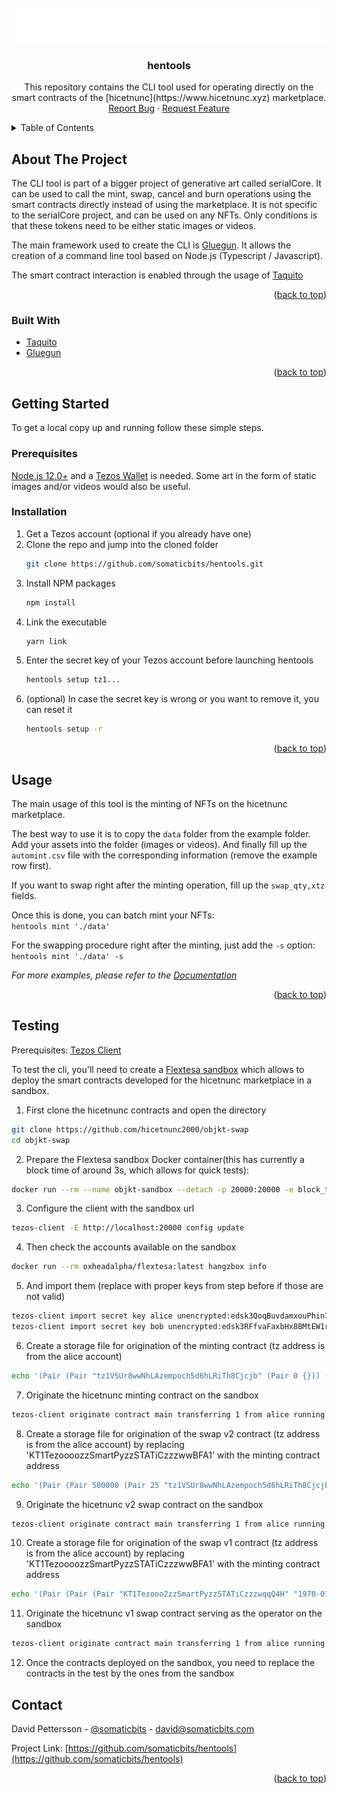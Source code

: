 <div id="top"></div>
<!--
*** Thanks for checking out the Best-README-Template. If you have a suggestion
*** that would make this better, please fork the repo and create a pull request
*** or simply open an issue with the tag "enhancement".
*** Don't forget to give the project a star!
*** Thanks again! Now go create something AMAZING! :D
-->

<!-- PROJECT LOGO -->
<br />
<div align="center">
  <a href="https://github.com/somaticbits/hentools">
    <img src="hentools.png" alt="Logo" width="553" height="56">
  </a>

<h3 align="center">hentools</h3>

  <p align="center">
    This repository contains the CLI tool used for operating directly on the smart contracts of the [hicetnunc](https://www.hicetnunc.xyz) marketplace.
    <br />
    <a href="https://github.com/somaticbits/hentools/issues">Report Bug</a>
    ·
    <a href="https://github.com/somaticbits/hentools/issues">Request Feature</a>
  </p>
</div>



<!-- TABLE OF CONTENTS -->
<details>
  <summary>Table of Contents</summary>
  <ol>
    <li>
      <a href="#about-the-project">About The Project</a>
      <ul>
        <li><a href="#built-with">Built With</a></li>
      </ul>
    </li>
    <li>
      <a href="#getting-started">Getting Started</a>
      <ul>
        <li><a href="#prerequisites">Prerequisites</a></li>
        <li><a href="#installation">Installation</a></li>
      </ul>
    </li>
    <li><a href="#usage">Usage</a></li>
    <li><a href="#contact">Contact</a></li>
  </ol>
</details>



<!-- ABOUT THE PROJECT -->
## About The Project

The CLI tool is part of a bigger project of generative art called serialCore. It can be used to call the mint, swap, cancel and burn operations using the smart contracts directly instead of using the marketplace. It is not specific to the serialCore project, and can be used on any NFTs. Only conditions is that these tokens need to be either static images or videos.

The main framework used to create the CLI is [Gluegun](https://github.com/infinitered/gluegun). It allows the creation of a command line tool based on Node.js (Typescript / Javascript).

The smart contract interaction is enabled through the usage of [Taquito](https://tezostaquito.io/)

<p align="right">(<a href="#top">back to top</a>)</p>


### Built With

* [Taquito](https://tezostaquito.io/)
* [Gluegun](https://github.com/infinitered/gluegun)

<p align="right">(<a href="#top">back to top</a>)</p>



<!-- GETTING STARTED -->
## Getting Started

To get a local copy up and running follow these simple steps.

### Prerequisites

[Node.js 12.0+](https://nodejs.org/en/) and a [Tezos Wallet](https://templewallet.com/) is needed. Some art in the form of static images and/or videos would also be useful.

### Installation

1. Get a Tezos account (optional if you already have one)
2. Clone the repo and jump into the cloned folder
   ```sh
   git clone https://github.com/somaticbits/hentools.git
   ```
3. Install NPM packages
   ```sh
   npm install
   ```
4. Link the executable
   ```sh
   yarn link
   ```
4. Enter the secret key of your Tezos account before launching hentools
   ```sh
   hentools setup tz1...
   ```
5. (optional) In case the secret key is wrong or you want to remove it, you can reset it
   ```sh
   hentools setup -r
   ```

<p align="right">(<a href="#top">back to top</a>)</p>



<!-- USAGE EXAMPLES -->
## Usage

The main usage of this tool is the minting of NFTs on the hicetnunc marketplace.  

The best way to use it is to copy the `data` folder from the example folder. Add your assets into the folder (images or videos). And finally fill up the `automint.csv` file with the corresponding information (remove the example row first).

If you want to swap right after the minting operation, fill up the `swap_qty,xtz` fields.

Once this is done, you can batch mint your NFTs:  
`hentools mint './data'`

For the swapping procedure right after the minting, just add the `-s` option:  
`hentools mint './data' -s`

_For more examples, please refer to the [Documentation](https://github.com/somaticbits/hentools/blob/master/docs/commands.md)_

<p align="right">(<a href="#top">back to top</a>)</p>

## Testing

Prerequisites: [Tezos Client](https://assets.tqtezos.com/docs/setup/1-tezos-client/)

To test the cli, you'll need to create a [Flextesa sandbox](https://tezos.gitlab.io/flextesa/) which allows to deploy the smart contracts developed for the hicetnunc marketplace in a sandbox.
1. First clone the hicetnunc contracts and open the directory
```sh
git clone https://github.com/hicetnunc2000/objkt-swap
cd objkt-swap
```
2. Prepare the Flextesa sandbox Docker container(this has currently a block time of around 3s, which allows for quick tests):
```sh
docker run --rm --name objkt-sandbox --detach -p 20000:20000 -e block_time=3 oxheadalpha/flextesa:latest hangzbox start
```
3. Configure the client with the sandbox url
```sh
tezos-client -E http://localhost:20000 config update
```
4. Then check the accounts available on the sandbox
```sh
docker run --rm oxheadalpha/flextesa:latest hangzbox info
```
5. And import them (replace with proper keys from step before if those are not valid)
```sh
tezos-client import secret key alice unencrypted:edsk3QoqBuvdamxouPhin7swCvkQNgq4jP5KZPbwWNnwdZpSpJiEbq
tezos-client import secret key bob unencrypted:edsk3RFfvaFaxbHx8BMtEW1rKQcPtDML3LXjNqMNLCzC3wLC1bWbAt
```
6. Create a storage file for origination of the minting contract (tz address is from the alice account)
``` sh
echo '(Pair (Pair "tz1VSUr8wwNhLAzempoch5d6hLRiTh8Cjcjb" (Pair 0 {})) (Pair (Pair {Elt "" 0x697066733a2f2f516d504377594b6d45574c4348726e54364b634852456f7a75447165697a696f4865415747766e61614264436f65} {}) (Pair False {})))' > objkts.storage.tz
```
7. Originate the hicetnunc minting contract on the sandbox
```sh
tezos-client originate contract main transferring 1 from alice running ./michelson/fa2_objkts.tz --init "`cat ./objkts.storage.tz`" --burn-cap 2 --force
```
8. Create a storage file for origination of the swap v2 contract (tz address is from the alice account) by replacing 'KT1TezoooozzSmartPyzzSTATiCzzzwwBFA1' with the minting contract address
``` sh
echo '(Pair (Pair 500000 (Pair 25 "tz1VSUr8wwNhLAzempoch5d6hLRiTh8Cjcjb")) (Pair {Elt "" 0x697066733a2f2f516d57514e41314138634b5a506f61615a4d757153754c75643747515453786262774358685a373644674571484d} (Pair "KT1TezoooozzSmartPyzzSTATiCzzzwwBFA1" {})))' > objkt_swap.v2.storage.tz
```
9. Originate the hicetnunc v2 swap contract on the sandbox
```sh
tezos-client originate contract main transferring 1 from alice running ./michelson/objkt_swap_v2_1.tz --init "`cat ./objkt_swap.v2.storage.tz`" --burn-cap 2 --force
```
10. Create a storage file for origination of the swap v1 contract (tz address is from the alice account) by replacing 'KT1TezoooozzSmartPyzzSTATiCzzzwwBFA1' with the minting contract address
``` sh
echo '(Pair (Pair (Pair "KT1Tezooo2zzSmartPyzzSTATiCzzzwqqQ4H" "1970-01-01T00:00:00Z") (Pair "KT1Tezooo1zzSmartPyzzSTATiCzzzyfC8eF" (Pair False "tz1VSUr8wwNhLAzempoch5d6hLRiTh8Cjcjb"))) (Pair (Pair {Elt "" 0x697066733a2f2f516d645458507a4831657a714d4b59596e554c6e437a3550543741585347615a4867523952426a46734467454354} (Pair "KT1TezoooozzSmartPyzzSTATiCzzzwwBFA1" 152)) (Pair {} (Pair 0 {}))))' > objkt_swap.v1.storage.tz
```
11. Originate the hicetnunc v1 swap contract serving as the operator on the sandbox
```sh
tezos-client originate contract main transferring 1 from alice running ./michelson/objkt_swap_v1.tz --init "`cat ./objkt_swap.v1.storage.tz`" --burn-cap 2 --force
```
12. Once the contracts deployed on the sandbox, you need to replace the contracts in the test by the ones from the sandbox

<!-- CONTACT -->
## Contact

David Pettersson - [@somaticbits](https://twitter.com/somaticbits) - david@somaticbits.com

Project Link: [https://github.com/somaticbits/hentools](https://github.com/somaticbits/hentools)

<p align="right">(<a href="#top">back to top</a>)</p>

<!-- MARKDOWN LINKS & IMAGES -->
<!-- https://www.markdownguide.org/basic-syntax/#reference-style-links -->
[contributors-shield]: https://img.shields.io/github/contributors/somaticbits/hentools.svg?style=for-the-badge
[contributors-url]: https://github.com/somaticbits/hentools/graphs/contributors
[forks-shield]: https://img.shields.io/github/forks/somaticbits/hentools.svg?style=for-the-badge
[forks-url]: https://github.com/somaticbits/hentools/network/members
[stars-shield]: https://img.shields.io/github/stars/somaticbits/hentools.svg?style=for-the-badge
[stars-url]: https://github.com/somaticbits/hentools/stargazers
[issues-shield]: https://img.shields.io/github/issues/somaticbits/hentools.svg?style=for-the-badge
[issues-url]: https://github.com/somaticbits/hentools/issues
[license-shield]: https://img.shields.io/github/license/somaticbits/hentools.svg?style=for-the-badge
[license-url]: https://github.com/somaticbits/hentools/blob/master/LICENSE.txt
[linkedin-shield]: https://img.shields.io/badge/-LinkedIn-black.svg?style=for-the-badge&logo=linkedin&colorB=555
[linkedin-url]: https://linkedin.com/in/linkedin_username
[product-screenshot]: images/screenshot.png
